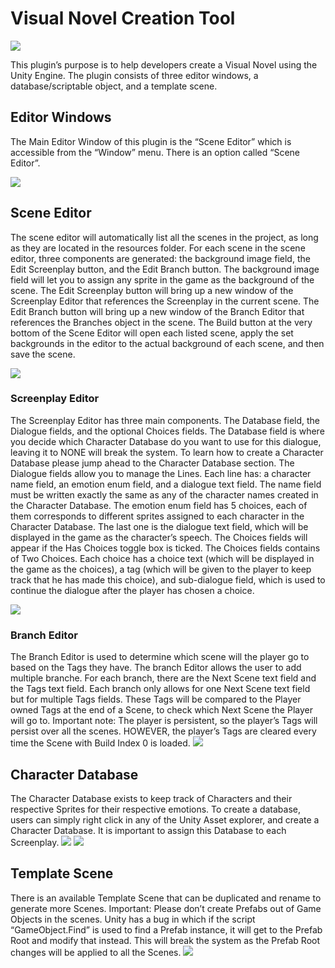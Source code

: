 # Visual Novel Creation Tool
 
<img src="https://github.com/Sakyawira/Visual-Novel-Plugin/blob/feature/documentation/ImagesForDocumentation/unnasmed.png?raw=true" />

This plugin’s purpose is to help developers create a Visual Novel using the Unity Engine. The plugin consists of three editor windows, a database/scriptable object, and a template scene.

## Editor Windows
The Main Editor Window of this plugin is the “Scene Editor” which is accessible from the “Window” menu. There is an option called “Scene Editor”.

<img src="https://github.com/Sakyawira/Visual-Novel-Plugin/blob/feature/documentation/ImagesForDocumentation/pasted%20image%200.png?raw=true" />

## Scene Editor
The scene editor will automatically list all the scenes in the project, as long as they are located in the resources folder. For each scene in the scene editor, three components are generated: the background image field, the Edit Screenplay button, and the Edit Branch button.
The background image field will let you to assign any sprite in the game as the background of the scene. The Edit Screenplay button will bring up a new window of the Screenplay Editor that references the Screenplay in the current scene. The Edit Branch button will bring up a new window of the Branch Editor that references the Branches object in the scene.
The Build button at the very bottom of the Scene Editor will open each listed scene, apply the set backgrounds in the editor to the actual background of each scene, and then save the scene.

<img src="https://github.com/Sakyawira/Visual-Novel-Plugin/blob/feature/documentation/ImagesForDocumentation/pasted%20image%200%20(1).png?raw=true" />

### Screenplay Editor
The Screenplay Editor has three main components. The Database field, the Dialogue fields, and the optional Choices fields.
The Database field is where you decide which Character Database do you want to use for this dialogue, leaving it to NONE will break the system. To learn how to create a Character Database please jump ahead to the Character Database section.
The Dialogue fields allow you to manage the Lines. Each line has: a character name field, an emotion enum field, and a dialogue text field. The name field must be written exactly the same as any of the character names created in the Character Database. The emotion enum field has 5 choices, each of them corresponds to different sprites assigned to each character in the Character Database. The last one is the dialogue text field, which will be displayed in the game as the character’s speech.
The Choices fields will appear if the Has Choices toggle box is ticked. The Choices fields contains of Two Choices. Each choice has a choice text (which will be displayed in the game as the choices), a tag (which will be given to the player to keep track that he has made this choice), and sub-dialogue field, which is used to continue the dialogue after the player has chosen a choice.

<img src="https://github.com/Sakyawira/Visual-Novel-Plugin/blob/feature/documentation/ImagesForDocumentation/pasted%20image%200%20(2).png?raw=true" />

### Branch Editor
The Branch Editor is used to determine which scene will the player go to based on the Tags they have. The branch Editor allows the user to add multiple branche. For each branch, there are the Next Scene text field and the Tags text field. Each branch only allows for one Next Scene text field but for multiple Tags fields. These Tags will be compared to the Player owned Tags at the end of a Scene, to check which Next Scene the Player will go to.
Important note: The player is persistent, so the player’s Tags will persist over all the scenes. HOWEVER, the player’s Tags are cleared every time the Scene with Build Index 0 is loaded.
<img src="https://github.com/Sakyawira/Visual-Novel-Plugin/blob/feature/documentation/ImagesForDocumentation/pasted%20image%200%20(3).png?raw=true" />

## Character Database
The Character Database exists to keep track of Characters and their respective Sprites for their respective emotions. To create a database, users can simply right click in any of the Unity Asset explorer, and create a Character Database. It is important to assign this Database to each Screenplay.
<img src="https://github.com/Sakyawira/Visual-Novel-Plugin/blob/feature/documentation/ImagesForDocumentation/pasted%20image%200.png?raw=true" /> <img src="https://github.com/Sakyawira/Visual-Novel-Plugin/blob/feature/documentation/ImagesForDocumentation/pasted%20image%200%20(4).png?raw=true" />

## Template Scene
There is an available Template Scene that can be duplicated and rename to generate more Scenes.
Important: Please don’t create Prefabs out of Game Objects in the scenes. Unity has a bug in which if the script “GameObject.Find” is used to find a Prefab instance, it will get to the Prefab Root and modify that instead. This will break the system as the Prefab Root changes will be applied to all the Scenes.
<img src="https://github.com/Sakyawira/Visual-Novel-Plugin/blob/feature/documentation/ImagesForDocumentation/pasted%20image%200%20(5).png?raw=true" />